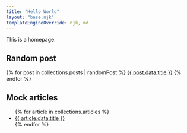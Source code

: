 ```yaml
---
title: "Hello World"
layout: "base.njk"
templateEngineOverride: njk, md
---
```


This is a homepage.

## Random post

{% for post in collections.posts | randomPost %}
<a href="{{ post.url }}">{{ post.data.title }}</a>
{% endfor %}

## Mock articles

<ul>
{% for article in collections.articles %}
<li><a href="{{ article.url }}">{{ article.data.title }}</a></li>
{% endfor %}
</ul>
